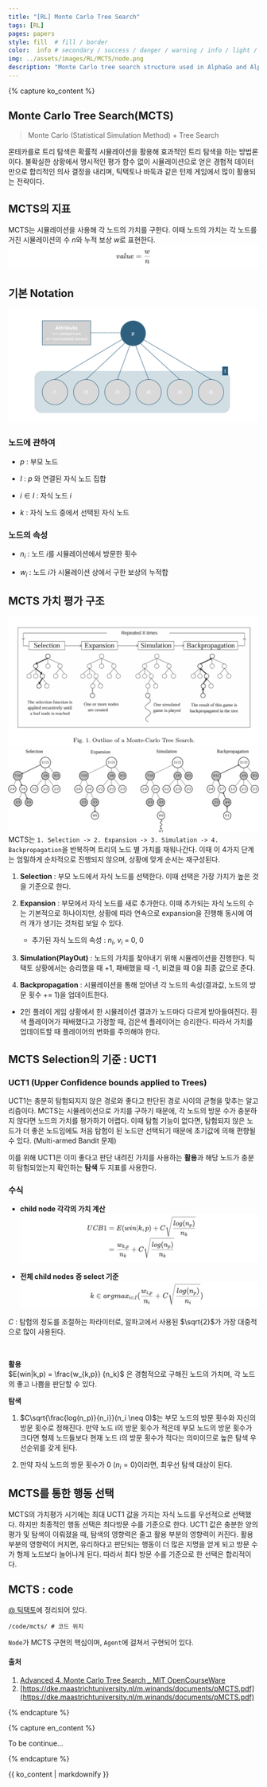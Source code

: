 ```yaml
---
title: "[RL] Monte Carlo Tree Search"
tags: [RL]
pages: papers
style: fill  # fill / border 
color:  info # secondary / success / danger / warning / info / light / dark
img: ../assets/images/RL/MCTS/node.png
description: "Monte Carlo tree search structure used in AlphaGo and AlphaZero <br>-<br>알파고, 알파제로에 사용된 몬테카를로 트리 탐색 구조"
---
```

<!-- 한국어 콘텐츠 -->
{% capture ko_content %}
  
## Monte Carlo Tree Search(MCTS)

> Monte Carlo (Statistical Simulation Method) + Tree Search  

몬테카를로 트리 탐색은 확률적 시뮬레이션을 활용해 효과적인 트리 탐색을 하는 방법론이다. 불확실한 상황에서 명시적인 평가 함수 없이 시뮬레이션으로 얻은 경험적 데이터만으로 합리적인 의사 결정을 내리며, 틱택토나 바둑과 같은 턴제 게임에서 많이 활용되는 전략이다. 

## MCTS의 지표
MCTS는 시뮬레이션을 사용해 각 노드의 가치를 구한다. 이때 노드의 가치는 각 노드를 거친 시뮬레이션의 수 $n$와 누적 보상 $w$로 표현한다.  
![img](../assets/images/RL/MCTS/MCTS1.png)


## 기본 Notation
![img](../assets/images/RL/MCTS/node.png)  
### 노드에 관하여 
- $p$ : 부모 노드  

- $I$ : $p$ 와 연결된 자식 노드 집합 

- $i ∈ I$ : 자식 노드 $i$  

- $k$ : 자식 노드 중에서 선택된 자식 노드  

### 노드의 속성 
- $n_i$ : 노드 $i$를 시뮬레이션에서 방문한 횟수  

- $w_i$ : 노드 $i$가 시뮬레이션 상에서 구한 보상의 누적합

## MCTS 가치 평가 구조
![img](../assets/images/RL/MCTS/image.png)  
![img](../assets/images/RL/MCTS/image-2.png)  
MCTS는 `1. Selection -> 2. Expansion -> 3. Simulation -> 4. Backpropagation`을 반복하며 트리의 노드 별 가치를 채워나간다. 이때 이 4가지 단계는 엄밀하게 순차적으로 진행되지 않으며, 상황에 맞게 순서는 재구성된다.  

1. **Selection** : 부모 노드에서 자식 노드를 선택한다. 이때 선택은 가장 가치가 높은 것을 기준으로 한다. 

2. **Expansion** : 부모에서 자식 노드를 새로 추가한다. 이때 추가되는 자식 노드의 수는 기본적으로 하나이지만, 상황에 따라 연속으로 expansion을 진행해 동시에 여러 개가 생기는 것처럼 보일 수 있다.  
    - 추가된 자식 노드의 속성 : $n_i$, $v_i$ = 0, 0  

3. **Simulation(PlayOut)** : 노드의 가치를 찾아내기 위해 시뮬레이션을 진행한다. 틱택토 상황에서는 승리했을 때 +1, 패배했을 때 -1, 비겼을 때 0을 최종 값으로 준다.  

4. **Backpropagation** : 시뮬레이션을 통해 얻어낸 각 노드의 속성(결과값, 노드의 방문 횟수 += 1)을 업데이트한다. 

- 2인 플레이 게임 상황에서 한 시뮬레이션 결과가 노드마다 다르게 받아들여진다. 흰색 플레이어가 패배했다고 가정할 때, 검은색 플레이어는 승리한다. 따라서 가치를 업데이트할 때 플레이어의 변화를 주의해야 한다. 


## MCTS Selection의 기준 : UCT1
### UCT1 (Upper Confidence bounds applied to Trees)
UCT1는 충분히 탐험되지지 않은 경로와 좋다고 판단된 경로 사이의 균형을 맞추는 알고리즘이다. MCTS는 시뮬레이션으로 가치를 구하기 때문에, 각 노드의 방문 수가 충분하지 않다면 노드의 가치를 평가하기 어렵다. 이때 탐험 기능이 없다면, 탐험되지 않은 노드가 더 좋은 노드임에도 처음 탐험이 된 노드만 선택되기 때문에 초기값에 의해 편향될 수 있다. (Multi-armed Bandit 문제)    

이를 위해 UCT1은 이미 좋다고 판단 내려진 가치를 사용하는 **활용**과 해당 노드가 충분히 탐험되었는지 확인하는 **탐색** 두 지표를 사용한다.  

### 수식
- **child node 각각의 가치 계산**  
![img](../assets/images/RL/MCTS/MCTS2.png)


-  **전체 child nodes 중 select 기준**
![img](../assets/images/RL/MCTS/MCTS3.png)

$C$ : 탐험의 정도를 조절하는 파라미터로, 알파고에서 사용된 $\sqrt{2}$가 가장 대중적으로 많이 사용된다. 

<br>   

**활용**     
$E(win|k,p) = \frac{w_{k,p}} {n_k}$ 은 경험적으로 구해진 노드의 가치며, 각 노드의 좋고 나쁨을 판단할 수 있다.  

**탐색**  
1. $C\sqrt{\frac{log(n_p)}{n_i}}(n_i \neq 0)$는 부모 노드의 방문 횟수와 자신의 방문 횟수로 정해진다. 만약 노드 i의 방문 횟수가 적은데 부모 노드의 방문 횟수가 크다면 형제 노드들보다 현재 노드 i의 방문 횟수가 적다는 의미이므로 높은 탐색 우선순위를 갖게 된다.  

2. 만약 자식 노드의 방문 횟수가 0 $(n_i = 0)$이라면, 최우선 탐색 대상이 된다. 

## MCTS를 통한 행동 선택 
MCTS의 가치평가 시기에는 최대 UCT1 값을 가지는 자식 노드를 우선적으로 선택했다. 하지만 최종적인 행동 선택은 최다방문 수를 기준으로 한다. UCT1 값은 충분한 양의 평가 및 탐색이 이뤄졌을 때, 탐색의 영향력은 줄고 활용 부분의 영향력이 커진다. 활용 부분의 영향력이 커지면, 유리하다고 판단되는 행동이 더 많은 지명을 얻게 되고 방문 수가 형제 노드보다 늘어나게 된다. 따라서 최다 방문 수를 기준으로 한 선택은 합리적이다. 

## MCTS : code
[@ 틱택토](https://github.com/Tonnonssi/tic_tac_toe.git)에 정리되어 있다. 
```
/code/mcts/ # 코드 위치
```

`Node`가 MCTS 구현의 핵심이며, `Agent`에 걸쳐서 구현되어 있다.  

#### 출처 
1. [Advanced 4. Monte Carlo Tree Search _ MIT OpenCourseWare](https://www.youtube.com/watch?v=xmImNoDc9Z4)
2. [https://dke.maastrichtuniversity.nl/m.winands/documents/pMCTS.pdf](https://dke.maastrichtuniversity.nl/m.winands/documents/pMCTS.pdf)

{% endcapture %}

<!-- 영어 콘텐츠 -->
{% capture en_content %}

To be continue...

{% endcapture %}

<div id="content-ko" class="lang-content" data-lang="ko">
  {{ ko_content | markdownify }}
</div>

<div id="content-en" class="lang-content" data-lang="en" style="display: none;">
  {{ en_content | markdownify }}
</div>

